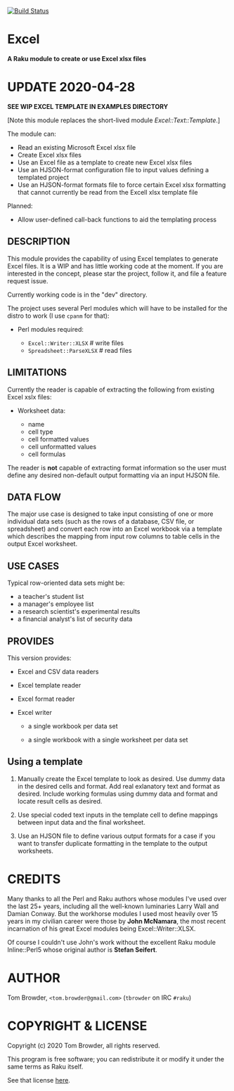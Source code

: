 [![Build Status](https://travis-ci.com/tbrowder/Excel-Raku.svg?branch=master)](https://travis-ci.com/tbrowder/Excel-Raku)

# Excel

**A Raku module to create or use Excel xlsx files**

# UPDATE 2020-04-28

**SEE WIP EXCEL TEMPLATE IN EXAMPLES DIRECTORY**

[Note this module replaces the short-lived module *Excel::Text::Template*.]

The module can:

* Read an existing Microsoft Excel xlsx file
* Create Excel xlsx files
* Use an Excel file as a template to create new Excel xlsx files
* Use an HJSON-format configuration file to input values defining a
  templated project
* Use an HJSON-format formats file to force  certain  Excel xlsx formatting
  that cannot currently be read from the Excell xlsx template file

Planned:

* Allow user-defined call-back functions to aid the templating
  process

## DESCRIPTION

This module provides the capability of using Excel templates
to generate Excel files. It is a WIP and has little working code
at the moment. If you are interested in the concept, please
star the project, follow it, and file a feature request issue.

Currently working code is in the "dev" directory.

The project uses several Perl modules which will have to
be installed for the distro to work (I use `cpanm` for that):

+ Perl modules required:

    + `Excel::Writer::XLSX`      # write files
    + `Spreadsheet::ParseXLSX`   # read files

## LIMITATIONS

Currently the reader is capable of extracting the following
from existing Excel xslx files:

+ Worksheet data:

  - name
  - cell type
  - cell formatted values
  - cell unformatted values
  - cell formulas

The reader is **not** capable of extracting format information
so the user must define any desired non-default output formatting
via an input HJSON file.

## DATA FLOW

The major use case is designed to take input consisting of one or more
individual data sets (such as the rows of a database, CSV file, or
spreadsheet) and convert each row into an Excel workbook via a
template which describes the mapping from input row columns to table
cells in the output Excel worksheet.

## USE CASES

Typical row-oriented data sets might be:

* a teacher's student list
* a manager's employee list
* a research scientist's experimental results
* a financial analyst's list of security data

## PROVIDES

This version provides:

* Excel and CSV data readers

* Excel template reader

* Excel format reader

* Excel writer

    * a single workbook per data set

    * a single workbook with a single worksheet per data set

## Using a template

1. Manually create the Excel template to look as desired.
   Use dummy data in the desired cells and format.  Add real
   exlanatory text and format as desired.  Include working formulas
   using dummy data and format and locate result cells as desired.

2. Use special coded text inputs in the template cell to define mappings
   between input data and the final worksheet.

3. Use an HJSON file to define various output formats for a case if
   you want to transfer duplicate formatting in the template to the
   output worksheets.

CREDITS
=======

Many thanks to all the Perl and Raku authors whose modules I've used
over the last 25+ years, including all the well-known luminaries Larry
Wall and Damian Conway. But the workhorse modules I used most heavily
over 15 years in my civilian career were those by **John McNamara**,
the most recent incarnation of his great Excel modules being
Excel::Writer::XLSX.

Of course I couldn't use John's work without the excellent Raku module
Inline::Perl5 whose original author is **Stefan Seifert**.

AUTHOR
======

Tom Browder, `<tom.browder@gmail.com>` (`tbrowder` on IRC `#raku`)

COPYRIGHT & LICENSE
===================

Copyright (c) 2020 Tom Browder, all rights reserved.

This program is free software; you can redistribute it or modify
it under the same terms as Raku itself.

See that license [here](./LICENSE).
